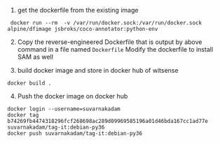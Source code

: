 1. get the dockerfile from the existing image
```
 docker run --rm  -v /var/run/docker.sock:/var/run/docker.sock alpine/dfimage jsbroks/coco-annotator:python-env
 ```

 2.  Copy the reverse-engineered Dockerfile that is output by above command in a file named `Dockerfile`
 Modify the dockerfile to install SAM as well

 3. build docker image and store in docker hub of witsense
```
docker build .
```
4. Push the docker image on docker hub

```
docker login --username=suvarnakadam 
docker tag b74269fb4474318296fcf268698ac289d09969585196a01d46bda167cc1ad77e suvarnakadam/tag-it:debian-py36
docker push suvarnakadam/tag-it:debian-py36

```
